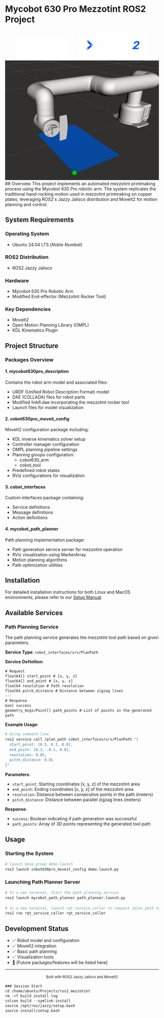 # Mycobot 630 Pro Mezzotint ROS2 Project

<div align="center">
    <img src="images/ROS_2_logo.png" width="175" alt="ROS2 Jazzy Jalisco" style="margin-right: 25px"/>
    <img src="images/moveit-2-logo.png" width="225" alt="MoveIt"/>
</div>

<div align="center">
    <img src="images/path_planning_demo.png" width="600" alt="Path_Planninng_Demo"/>
</div>
## Overview
This project implements an automated mezzotint printmaking process using the Mycobot 630 Pro robotic arm. The system replicates the traditional hand-rocking motion used in mezzotint printmaking on copper plates, leveraging ROS2's Jazzy Jalisco distribution and MoveIt2 for motion planning and control.

## System Requirements

### Operating System
- Ubuntu 24.04 LTS (*Noble Numbat*)

### ROS2 Distribution
- ROS2 Jazzy Jalisco

### Hardware
- Mycobot 630 Pro Robotic Arm
- Modified End-effector (Mezzotint Rocker Tool)

### Key Dependencies
- MoveIt2
- Open Motion Planning Library (OMPL)
- KDL Kinematics Plugin

## Project Structure

### Packages Overview

#### 1. mycobot630pro_description
Contains the robot arm model and associated files:
- URDF (Unified Robot Description Format) model
- DAE (COLLADA) files for robot parts
- Modified link6.dae incorporating the mezzotint rocker tool
- Launch files for model visualization

#### 2. cobot630pro_moveit_config
MoveIt2 configuration package including:
- KDL inverse kinematics solver setup
- Controller manager configuration
- OMPL planning pipeline settings
- Planning groups configuration:
  - cobot630_arm
  - cobot_tool
- Predefined robot states
- RViz configurations for visualization

#### 3. cobot_interfaces
Custom interfaces package containing:
- Service definitions
- Message definitions
- Action definitions

#### 4. mycobot_path_planner
Path planning implementation package:
- Path generation service server for mezzotint operation
- RViz visualization using MarkerArray
- Motion planning algorithms
- Path optimization utilities

## Installation

For detailed installation instructions for both Linux and MacOS environments, please refer to our [Setup Manual](setup-manual.md).

## Available Services

### Path Planning Service
The path planning service generates the mezzotint tool path based on given parameters.

**Service Type**: `cobot_interfaces/srv/PlanPath`

**Service Definition**:
```
# Request
float64[] start_point # [x, y, z]
float64[] end_point # [x, y, z]
float64 resolution # Path resolution
float64 pitch_distance # Distance between zigzag lines
---
# Response
bool success
geometry_msgs/Point[] path_points # List of points in the generated path
```

**Example Usage**:
```bash
# Using command line
ros2 service call /plan_path cobot_interfaces/srv/PlanPath "{
  start_point: [0.5, 0.2, 0.0],
  end_point: [0.3, -0.1, 0.0],
  resolution: 0.05,
  pitch_distance: 0.01
}"
```

**Parameters**:
- `start_point`: Starting coordinates [x, y, z] of the mezzotint area
- `end_point`: Ending coordinates [x, y, z] of the mezzotint area
- `resolution`: Distance between consecutive points in the path (meters)
- `pitch_distance`: Distance between parallel zigzag lines (meters)

**Response**:
- `success`: Boolean indicating if path generation was successful
- `path_points`: Array of 3D points representing the generated tool path
  
## Usage

### Starting the System
```bash
# launch move group demo.launch
ros2 launch cobot630pro_moveit_config demo.launch.py
```

### Launching Path Planner Server
```bash
# In a new terminal, Start the path planning service
ros2 launch mycobot_path_planner path_planner.launch.py

# In a new terminal, launch rqt_service_caller to request /plan_path service with request variables from the example
ros2 run rqt_service_caller rqt_service_caller
```

## Development Status
- ✅ Robot model and configuration
- ✅ MoveIt2 integration
- ✅ Basic path planning
- ✅ Visualization tools
- 🚧 [Future packages/features will be listed here]

---
<div align="center">
  <small>Built with ROS2 Jazzy Jalisco and MoveIt2</small>
</div>


```
### Session Start
cd /home/ubuntu/Projects/ros2_mezzotint
rm -rf build install log
colcon build --symlink-install
source /opt/ros/jazzy/setup.bash
source install/setup.bash
```